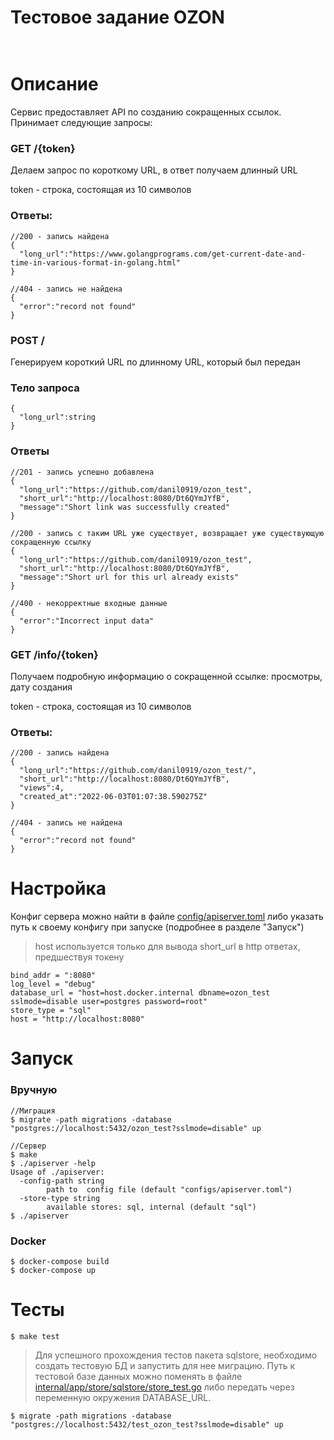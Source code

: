 # Тестовое задание OZON <br><br>
# Описание

Сервис предоставляет API по созданию сокращенных ссылок. Принимает следующие запросы:
### GET /{token}
Делаем запрос по короткому URL, в ответ получаем длинный URL

token - строка, состоящая из 10 символов <br>

### Ответы:
```
//200 - запись найдена
{
  "long_url":"https://www.golangprograms.com/get-current-date-and-time-in-various-format-in-golang.html"
}

//404 - запись не найдена
{
  "error":"record not found"
}
``` 

### POST /
Генерируем короткий URL по длинному URL, который был передан

### Тело запроса

```
{
  "long_url":string
}
``` 
### Ответы
```
//201 - запись успешно добавлена
{
  "long_url":"https://github.com/danil0919/ozon_test",
  "short_url":"http://localhost:8080/Dt6QYmJYfB",
  "message":"Short link was successfully created"
}

//200 - запись с таким URL уже существует, возвращает уже существующую сокращенную ссылку
{
  "long_url":"https://github.com/danil0919/ozon_test",
  "short_url":"http://localhost:8080/Dt6QYmJYfB",
  "message":"Short url for this url already exists"
}

//400 - некорректные входные данные
{
  "error":"Incorrect input data"
}

``` 

### GET /info/{token}

Получаем подробную информацию о сокращенной ссылке: просмотры, дату создания

token - строка, состоящая из 10 символов <br>

### Ответы:
```
//200 - запись найдена
{
  "long_url":"https://github.com/danil0919/ozon_test/",
  "short_url":"http://localhost:8080/Dt6QYmJYfB",
  "views":4,
  "created_at":"2022-06-03T01:07:38.590275Z"
}

//404 - запись не найдена
{
  "error":"record not found"
}
``` 

# Настройка

Конфиг сервера можно найти в файле [config/apiserver.toml](../config/apiserver.toml) либо указать путь к своему конфигу при запуске (подробнее в разделе "Запуск")

> host используется только для вывода short_url в http ответах, предшествуя токену
```
bind_addr = ":8080"
log_level = "debug"
database_url = "host=host.docker.internal dbname=ozon_test sslmode=disable user=postgres password=root"
store_type = "sql"
host = "http://localhost:8080"
```
# Запуск

### Вручную
```
//Миграция
$ migrate -path migrations -database "postgres://localhost:5432/ozon_test?sslmode=disable" up

//Сервер
$ make
$ ./apiserver -help
Usage of ./apiserver:
  -config-path string
        path to  config file (default "configs/apiserver.toml")
  -store-type string
        available stores: sql, internal (default "sql")
$ ./apiserver 

```
### Docker
```
$ docker-compose build
$ docker-compose up
```

# Тесты

```
$ make test
```

>Для успешного прохождения тестов пакета sqlstore, необходимо создать тестовую БД и запустить для нее миграцию. Путь к тестовой базе данных можно поменять в файле [internal/app/store/sqlstore/store_test.go](../internal/app/store/sqlstore/store_test.go) либо передать через переменную окружения DATABASE_URL.
```
$ migrate -path migrations -database "postgres://localhost:5432/test_ozon_test?sslmode=disable" up
```

